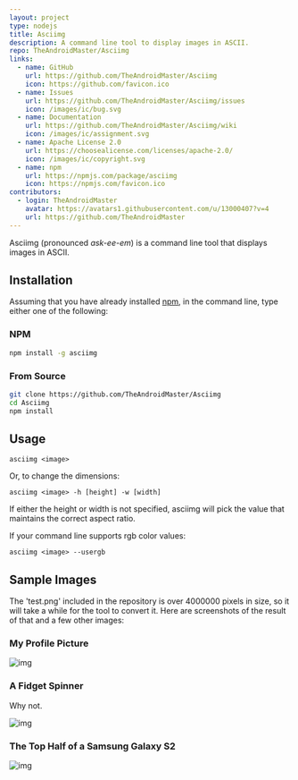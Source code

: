 ```yaml
---
layout: project
type: nodejs
title: Asciimg
description: A command line tool to display images in ASCII.
repo: TheAndroidMaster/Asciimg
links:
  - name: GitHub
    url: https://github.com/TheAndroidMaster/Asciimg
    icon: https://github.com/favicon.ico
  - name: Issues
    url: https://github.com/TheAndroidMaster/Asciimg/issues
    icon: /images/ic/bug.svg
  - name: Documentation
    url: https://github.com/TheAndroidMaster/Asciimg/wiki
    icon: /images/ic/assignment.svg
  - name: Apache License 2.0
    url: https://choosealicense.com/licenses/apache-2.0/
    icon: /images/ic/copyright.svg
  - name: npm
    url: https://npmjs.com/package/asciimg
    icon: https://npmjs.com/favicon.ico
contributors:
  - login: TheAndroidMaster
    avatar: https://avatars1.githubusercontent.com/u/13000407?v=4
    url: https://github.com/TheAndroidMaster
---
```


Asciimg (pronounced _ask-ee-em_) is a command line tool that displays images in ASCII.

## Installation

Assuming that you have already installed [npm](https://www.npmjs.com/), in the command line, type either one of the following:

### NPM

```bash
npm install -g asciimg
```

### From Source

```bash
git clone https://github.com/TheAndroidMaster/Asciimg
cd Asciimg
npm install
```

## Usage

```
asciimg <image>
```

Or, to change the dimensions:

```
asciimg <image> -h [height] -w [width]
```

If either the height or width is not specified, asciimg will pick the value that maintains the correct aspect ratio.

If your command line supports rgb color values:

```
asciimg <image> --usergb
```

## Sample Images

The 'test.png' included in the repository is over 4000000 pixels in size, so it will take a while for the tool to convert it. Here are screenshots of the result of that and a few other images:

### My Profile Picture
![img](https://raw.githubusercontent.com/TheAndroidMaster/TheAndroidMaster.github.io/master/images/screenshots/Asciimg-Me.png)

### A Fidget Spinner
Why not.

![img](https://raw.githubusercontent.com/TheAndroidMaster/TheAndroidMaster.github.io/master/images/screenshots/Asciimg-FidgetSpinner.png)

### The Top Half of a Samsung Galaxy S2
![img](https://raw.githubusercontent.com/TheAndroidMaster/TheAndroidMaster.github.io/master/images/screenshots/Asciimg-GalaxyS2.png)
